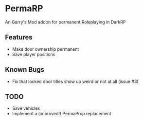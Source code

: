 # PermaRP
An Garry's Mod addon for permanent Roleplaying in DarkRP
## Features
* Make door ownership permanent
* Save player positions
## Known Bugs
* Fix that locked door titles show up weird or not at all (issue #3)
## TODO
* Save vehicles
* Implement a (improved!) PermaProp replacement
